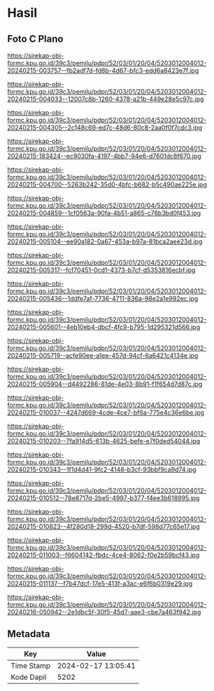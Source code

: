 # Hasil

## Foto C Plano

https://sirekap-obj-formc.kpu.go.id/39c3/pemilu/pdpr/52/03/01/20/04/5203012004012-20240215-003757--fb2adf7d-fd8b-4d67-bfc3-edd6a8423e7f.jpg

https://sirekap-obj-formc.kpu.go.id/39c3/pemilu/pdpr/52/03/01/20/04/5203012004012-20240215-004033--12007c8b-1260-4378-a21b-449e28e5c97c.jpg

https://sirekap-obj-formc.kpu.go.id/39c3/pemilu/pdpr/52/03/01/20/04/5203012004012-20240215-004305--2c148c69-ed7c-48d6-80c8-2aa0f0f7cdc3.jpg

https://sirekap-obj-formc.kpu.go.id/39c3/pemilu/pdpr/52/03/01/20/04/5203012004012-20240215-183424--ec9030fa-4197-4bb7-94e6-d7601dc8f670.jpg

https://sirekap-obj-formc.kpu.go.id/39c3/pemilu/pdpr/52/03/01/20/04/5203012004012-20240215-004700--5263b242-35d0-4bfc-b682-b5c490ae225e.jpg

https://sirekap-obj-formc.kpu.go.id/39c3/pemilu/pdpr/52/03/01/20/04/5203012004012-20240215-004859--1cf0563a-90fa-4b51-a865-c76b3bd0f453.jpg

https://sirekap-obj-formc.kpu.go.id/39c3/pemilu/pdpr/52/03/01/20/04/5203012004012-20240215-005104--ee90a182-0a67-453a-b97a-81bca2aee23d.jpg

https://sirekap-obj-formc.kpu.go.id/39c3/pemilu/pdpr/52/03/01/20/04/5203012004012-20240215-005317--fcf70451-0cd1-4373-b7cf-d5353816ecbf.jpg

https://sirekap-obj-formc.kpu.go.id/39c3/pemilu/pdpr/52/03/01/20/04/5203012004012-20240215-005436--1ddfe7af-7736-4711-836a-98e2a1e992ec.jpg

https://sirekap-obj-formc.kpu.go.id/39c3/pemilu/pdpr/52/03/01/20/04/5203012004012-20240215-005601--4eb10eb4-dbcf-4fc9-b795-1d295321d566.jpg

https://sirekap-obj-formc.kpu.go.id/39c3/pemilu/pdpr/52/03/01/20/04/5203012004012-20240215-005719--acfe90ee-a1ee-457d-94cf-6a6421c4134e.jpg

https://sirekap-obj-formc.kpu.go.id/39c3/pemilu/pdpr/52/03/01/20/04/5203012004012-20240215-005904--d4492286-81de-4e03-8b91-f1f654d7d87c.jpg

https://sirekap-obj-formc.kpu.go.id/39c3/pemilu/pdpr/52/03/01/20/04/5203012004012-20240215-010037--4247d669-4cde-4ce7-bf6a-775e4c36e6be.jpg

https://sirekap-obj-formc.kpu.go.id/39c3/pemilu/pdpr/52/03/01/20/04/5203012004012-20240215-010203--7fa914d5-613b-4625-befe-e7f0ded54044.jpg

https://sirekap-obj-formc.kpu.go.id/39c3/pemilu/pdpr/52/03/01/20/04/5203012004012-20240215-010343--1f1d4d41-9fc2-4148-b3cf-93bbf9ca9d74.jpg

https://sirekap-obj-formc.kpu.go.id/39c3/pemilu/pdpr/52/03/01/20/04/5203012004012-20240215-010512--78e8717d-2be5-4997-b377-f4ee3b618995.jpg

https://sirekap-obj-formc.kpu.go.id/39c3/pemilu/pdpr/52/03/01/20/04/5203012004012-20240215-010823--4f280d18-299d-4520-b7df-598d77c65e17.jpg

https://sirekap-obj-formc.kpu.go.id/39c3/pemilu/pdpr/52/03/01/20/04/5203012004012-20240215-011003--f6604142-fbdc-4ce4-8062-f0e2b59bcf43.jpg

https://sirekap-obj-formc.kpu.go.id/39c3/pemilu/pdpr/52/03/01/20/04/5203012004012-20240215-011137--f7b47dcf-17e5-413f-a3ac-e6f6b0319e29.jpg

https://sirekap-obj-formc.kpu.go.id/39c3/pemilu/pdpr/52/03/01/20/04/5203012004012-20240216-050942--2e1dbc5f-30f5-45d7-aae3-cbe7a463f942.jpg


## Metadata

| Key        | Value               |
| ---------- | ------------------- |
| Time Stamp | 2024-02-17 13:05:41 |
| Kode Dapil | 5202                |



